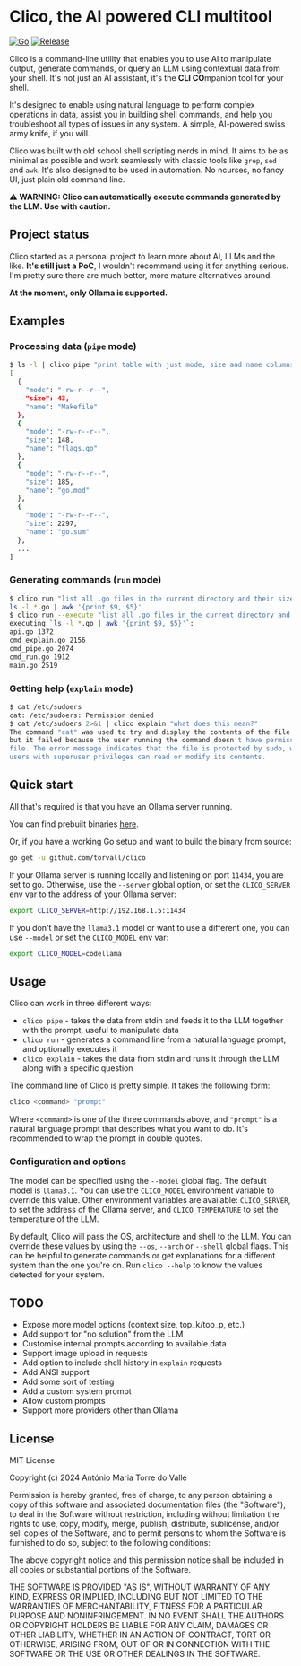 # Clico, the AI powered CLI multitool

[![Go](https://github.com/torvall/clico/actions/workflows/build.yml/badge.svg)](https://github.com/torvall/clico/actions/workflows/build.yml) [![Release](https://github.com/torvall/clico/actions/workflows/release.yml/badge.svg)](https://github.com/torvall/clico/actions/workflows/release.yml)

Clico is a command-line utility that enables you to use AI to manipulate output, generate commands,
or query an LLM using contextual data from your shell. It's not just an AI assistant, it's the
**CLI CO**mpanion tool for your shell.

It's designed to enable using natural language to perform complex operations in data, assist you in building
shell commands, and help you troubleshoot all types of issues in any system. A simple, AI-powered swiss army
knife, if you will.

Clico was built with old school shell scripting nerds in mind. It aims to be as minimal as possible and work
seamlessly with classic tools like `grep`, `sed` and `awk`. It's also designed to be used in automation.
No ncurses, no fancy UI, just plain old command line.

**⚠️ WARNING: Clico can automatically execute commands generated by the LLM. Use with caution.**

## Project status

Clico started as a personal project to learn more about AI, LLMs and the like. **It's still just a PoC**,
I wouldn't recommend using it for anything serious. I'm pretty sure there are much better, more mature
alternatives around.

**At the moment, only Ollama is supported.**

## Examples

### Processing data (`pipe` mode)

```sh
$ ls -l | clico pipe "print table with just mode, size and name columns in json format" | jq
[
  {
    "mode": "-rw-r--r--",
    "size": 43,
    "name": "Makefile"
  },
  {
    "mode": "-rw-r--r--",
    "size": 148,
    "name": "flags.go"
  },
  {
    "mode": "-rw-r--r--",
    "size": 185,
    "name": "go.mod"
  },
  {
    "mode": "-rw-r--r--",
    "size": 2297,
    "name": "go.sum"
  },
  ...
]
```

### Generating commands (`run` mode)

```sh
$ clico run "list all .go files in the current directory and their sizes"
ls -l *.go | awk '{print $9, $5}'
$ clico run --execute "list all .go files in the current directory and their sizes"
executing `ls -l *.go | awk '{print $9, $5}'`:
api.go 1372
cmd_explain.go 2156
cmd_pipe.go 2074
cmd_run.go 1912
main.go 2519
```

### Getting help (`explain` mode)

```sh
$ cat /etc/sudoers
cat: /etc/sudoers: Permission denied
$ cat /etc/sudoers 2>&1 | clico explain "what does this mean?"
The command "cat" was used to try and display the contents of the file "/etc/sudoers",
but it failed because the user running the command doesn't have permission to access that
file. The error message indicates that the file is protected by sudo, which means only
users with superuser privileges can read or modify its contents.
```

## Quick start

All that's required is that you have an Ollama server running.

You can find prebuilt binaries [here](https://github.com/torvall/clico/releases).

Or, if you have a working Go setup and want to build the binary from source:

```sh
go get -u github.com/torvall/clico
```

If your Ollama server is running locally and listening on port `11434`, you are set to go.
Otherwise, use the `--server` global option, or set the `CLICO_SERVER` env var to the address
of your Ollama server:

```sh
export CLICO_SERVER=http://192.168.1.5:11434
```

If you don't have the `llama3.1` model or want to use a different one, you can use `--model` or
set the `CLICO_MODEL` env var:

```sh
export CLICO_MODEL=codellama
```

## Usage

Clico can work in three different ways:

* `clico pipe` - takes the data from stdin and feeds it to the LLM together with the prompt, useful to manipulate data
* `clico run` - generates a command line from a natural language prompt, and optionally executes it
* `clico explain` - takes the data from stdin and runs it through the LLM along with a specific question

The command line of Clico is pretty simple. It takes the following form:

```sh
clico <command> "prompt"
```

Where `<command>` is one of the three commands above, and `"prompt"` is a natural language prompt that
describes what you want to do. It's recommended to wrap the prompt in double quotes.

### Configuration and options

The model can be specified using the `--model` global flag. The default model is `llama3.1`. You can use the
`CLICO_MODEL` environment variable to override this value. Other environment variables are available: `CLICO_SERVER`, 
to set the address of the Ollama server, and `CLICO_TEMPERATURE` to set the temperature of the LLM.

By default, Clico will pass the OS, architecture and shell to the LLM. You can override these values by using the
`--os`, `--arch` or `--shell` global flags. This can be helpful to generate commands or get explanations for
a different system than the one you're on. Run `clico --help` to know the values detected for your system.

## TODO

* Expose more model options (context size, top_k/top_p, etc.)
* Add support for "no solution" from the LLM
* Customise internal prompts according to available data
* Support image upload in requests
* Add option to include shell history in `explain` requests
* Add ANSI support
* Add some sort of testing
* Add a custom system prompt
* Allow custom prompts
* Support more providers other than Ollama

## License

MIT License

Copyright (c) 2024 António Maria Torre do Valle

Permission is hereby granted, free of charge, to any person obtaining a copy
of this software and associated documentation files (the "Software"), to deal
in the Software without restriction, including without limitation the rights
to use, copy, modify, merge, publish, distribute, sublicense, and/or sell
copies of the Software, and to permit persons to whom the Software is
furnished to do so, subject to the following conditions:

The above copyright notice and this permission notice shall be included in all
copies or substantial portions of the Software.

THE SOFTWARE IS PROVIDED "AS IS", WITHOUT WARRANTY OF ANY KIND, EXPRESS OR
IMPLIED, INCLUDING BUT NOT LIMITED TO THE WARRANTIES OF MERCHANTABILITY,
FITNESS FOR A PARTICULAR PURPOSE AND NONINFRINGEMENT. IN NO EVENT SHALL THE
AUTHORS OR COPYRIGHT HOLDERS BE LIABLE FOR ANY CLAIM, DAMAGES OR OTHER
LIABILITY, WHETHER IN AN ACTION OF CONTRACT, TORT OR OTHERWISE, ARISING FROM,
OUT OF OR IN CONNECTION WITH THE SOFTWARE OR THE USE OR OTHER DEALINGS IN THE
SOFTWARE.
